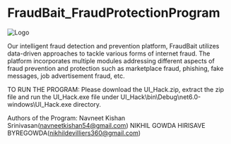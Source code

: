 # FraudBait_FraudProtectionProgram
![Logo](https://github.com/NavneetKishanS/FraudBait_FraudProtectionProgram/assets/115086283/735db053-2150-43e3-83b5-67607a6ad63b)

Our intelligent fraud detection and prevention platform, FraudBait utilizes data-driven approaches to tackle various forms of internet fraud. The platform incorporates multiple modules addressing different aspects of fraud prevention and protection such as marketplace fraud, phishing, fake messages, job advertisement fraud, etc.

TO RUN THE PROGRAM:
Please download the UI_Hack.zip, extract the zip file and run the UI_Hack.exe file under UI_Hack\bin\Debug\net6.0-windows\UI_Hack.exe directory.

Authors of the Program:
Navneet Kishan Srinivasan(navneetkishan54@gmail.com)
NIKHIL GOWDA HIRISAVE BYREGOWDA(nikhildevilliers360@gmail.com)
